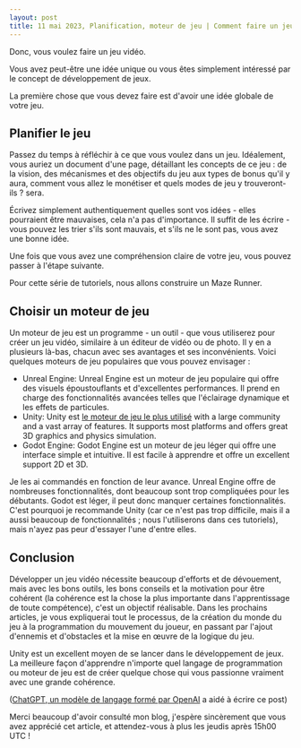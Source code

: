 ```yaml
---
layout: post
title: 11 mai 2023, Planification, moteur de jeu | Comment faire un jeu vidéo Partie 1
---
```


Donc, vous voulez faire un jeu vidéo.

Vous avez peut-être une idée unique ou vous êtes simplement intéressé par le concept de développement de jeux.

La première chose que vous devez faire est d'avoir une idée globale de votre jeu.

## Planifier le jeu
Passez du temps à réfléchir à ce que vous voulez dans un jeu. Idéalement, vous auriez un document d'une page, détaillant les concepts de ce jeu : de la vision, des mécanismes et des objectifs du jeu aux types de bonus qu'il y aura, comment vous allez le monétiser et quels modes de jeu y trouveront-ils ? sera.

Écrivez simplement authentiquement quelles sont vos idées - elles pourraient être mauvaises, cela n'a pas d'importance. Il suffit de les écrire - vous pouvez les trier s'ils sont mauvais, et s'ils ne le sont pas, vous avez une bonne idée.

Une fois que vous avez une compréhension claire de votre jeu, vous pouvez passer à l'étape suivante.

Pour cette série de tutoriels, nous allons construire un Maze Runner.

## Choisir un moteur de jeu
Un moteur de jeu est un programme - un outil - que vous utiliserez pour créer un jeu vidéo, similaire à un éditeur de vidéo ou de photo. Il y en a plusieurs là-bas, chacun avec ses avantages et ses inconvénients. Voici quelques moteurs de jeu populaires que vous pouvez envisager :

- Unreal Engine: Unreal Engine est un moteur de jeu populaire qui offre des visuels époustouflants et d'excellentes performances. Il prend en charge des fonctionnalités avancées telles que l'éclairage dynamique et les effets de particules. 
- Unity: Unity est [le moteur de jeu le plus utilisé](https://itch.io/game-development/engines/most-projects) with a large community and a vast array of features. It supports most platforms and offers great 3D graphics and physics simulation.
- Godot Engine: Godot Engine est un moteur de jeu léger qui offre une interface simple et intuitive. Il est facile à apprendre et offre un excellent support 2D et 3D.

Je les ai commandés en fonction de leur avance. Unreal Engine offre de nombreuses fonctionnalités, dont beaucoup sont trop compliquées pour les débutants. Godot est léger, il peut donc manquer certaines fonctionnalités. C'est pourquoi je recommande Unity (car ce n'est pas trop difficile, mais il a aussi beaucoup de fonctionnalités ; nous l'utiliserons dans ces tutoriels), mais n'ayez pas peur d'essayer l'une d'entre elles.

## Conclusion
Développer un jeu vidéo nécessite beaucoup d'efforts et de dévouement, mais avec les bons outils, les bons conseils et la motivation pour être cohérent (la cohérence est la chose la plus importante dans l'apprentissage de toute compétence), c'est un objectif réalisable. Dans les prochains articles, je vous expliquerai tout le processus, de la création du monde du jeu à la programmation du mouvement du joueur, en passant par l'ajout d'ennemis et d'obstacles et la mise en œuvre de la logique du jeu.

Unity est un excellent moyen de se lancer dans le développement de jeux. La meilleure façon d'apprendre n'importe quel langage de programmation ou moteur de jeu est de créer quelque chose qui vous passionne vraiment avec une grande cohérence.

([ChatGPT, un modèle de langage formé par OpenAI](https://chat.openai.com/) a aidé à écrire ce post)

Merci beaucoup d'avoir consulté mon blog, j'espère sincèrement que vous avez apprécié cet article, et attendez-vous à plus les jeudis après 15h00 UTC !

